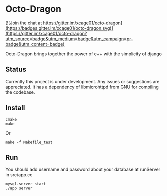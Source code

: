 # Octo-Dragon

[![Join the chat at https://gitter.im/xcage01/octo-dragon](https://badges.gitter.im/xcage01/octo-dragon.svg)](https://gitter.im/xcage01/octo-dragon?utm_source=badge&utm_medium=badge&utm_campaign=pr-badge&utm_content=badge)

Octo-Dragon brings together the power of c++ with the simplicity of django

## Status

Currently this project is under development. Any issues or suggestions are
appreciated. It has a dependency of libmicrohttpd from GNU for compiling the
codebase.

## Install

```
cmake
make
```
Or

```
make -f Makefile_test
```

## Run
You should add username and password about your database at runServer in src/app.cc

```
mysql.server start
./app server
```
